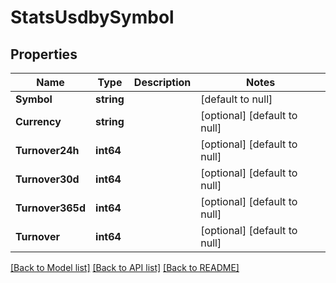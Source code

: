 # StatsUsdbySymbol

## Properties
Name | Type | Description | Notes
------------ | ------------- | ------------- | -------------
**Symbol** | **string** |  | [default to null]
**Currency** | **string** |  | [optional] [default to null]
**Turnover24h** | **int64** |  | [optional] [default to null]
**Turnover30d** | **int64** |  | [optional] [default to null]
**Turnover365d** | **int64** |  | [optional] [default to null]
**Turnover** | **int64** |  | [optional] [default to null]

[[Back to Model list]](../README.md#documentation-for-models) [[Back to API list]](../README.md#documentation-for-api-endpoints) [[Back to README]](../README.md)


